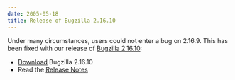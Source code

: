 ```yaml
---
date: 2005-05-18
title: Release of Bugzilla 2.16.10
---
```


Under many circumstances, users could not enter a bug on 2.16.9. This has been fixed with our release of [Bugzilla 2.16.10](../releases/2.16.10/):

*   [Download](../download/#oldstable) Bugzilla 2.16.10
*   Read the [Release Notes](../releases/2.16.10/release-notes.html)

